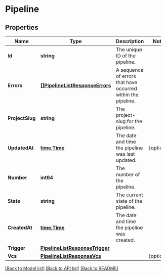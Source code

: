 # Pipeline

## Properties

Name | Type | Description | Notes
------------ | ------------- | ------------- | -------------
**Id** | **string** | The unique ID of the pipeline. | 
**Errors** | [**[]PipelineListResponseErrors**](PipelineListResponse_errors.md) | A sequence of errors that have occurred within the pipeline. | 
**ProjectSlug** | **string** | The project-slug for the pipeline. | 
**UpdatedAt** | [**time.Time**](time.Time.md) | The date and time the pipeline was last updated. | [optional] 
**Number** | **int64** | The number of the pipeline. | 
**State** | **string** | The current state of the pipeline. | 
**CreatedAt** | [**time.Time**](time.Time.md) | The date and time the pipeline was created. | 
**Trigger** | [**PipelineListResponseTrigger**](PipelineListResponse_trigger.md) |  | 
**Vcs** | [**PipelineListResponseVcs**](PipelineListResponse_vcs.md) |  | [optional] 

[[Back to Model list]](../README.md#documentation-for-models) [[Back to API list]](../README.md#documentation-for-api-endpoints) [[Back to README]](../README.md)


